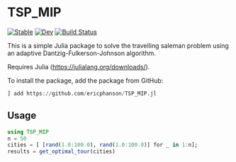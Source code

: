# TSP_MIP

[![Stable](https://img.shields.io/badge/docs-stable-blue.svg)](https://ericphanson.github.io/TSP_MIP.jl/stable)
[![Dev](https://img.shields.io/badge/docs-dev-blue.svg)](https://ericphanson.github.io/TSP_MIP.jl/dev)
[![Build Status](https://travis-ci.com/ericphanson/TSP_MIP.jl.svg?branch=master)](https://travis-ci.com/ericphanson/TSP_MIP.jl)

This is a simple Julia package to solve the travelling saleman problem using an adaptive Dantzig-Fulkerson-Johnson algorithm.

Requires Julia (<https://julialang.org/downloads/>).

To install the package, add the package from GitHub:
```julia
] add https://github.com/ericphanson/TSP_MIP.jl
```

## Usage

```julia
using TSP_MIP
n = 50
cities = [ [rand(1.0:100.0), rand(1.0:100.0)] for _ in 1:n];
results = get_optimal_tour(cities)
```
